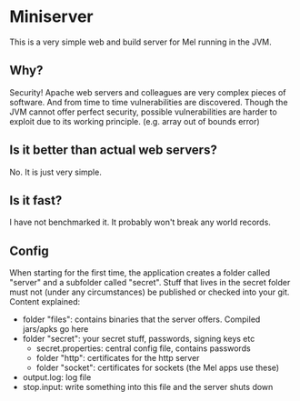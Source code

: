 # Miniserver
This is a very simple web and build server for Mel running in the JVM. 
## Why?
Security! Apache web servers and colleagues are very complex pieces of software. 
And from time to time vulnerabilities are discovered. 
Though the JVM cannot offer perfect security, possible vulnerabilities are harder to exploit due to its working principle.
(e.g. array out of bounds error)

## Is it better than actual web servers?
No. It is just very simple.

## Is it fast?
I have not benchmarked it. It probably won't break any world records.

## Config
When starting for the first time, the application creates a folder called "server" and a subfolder called "secret".
Stuff that lives in the secret folder must not (under any circumstances) be published or checked into your git.
Content explained:
- folder "files": contains binaries that the server offers. Compiled jars/apks go here
- folder "secret": your secret stuff, passwords, signing keys etc
  - secret.properties: central config file, contains passwords
  - folder "http": certificates for the http server
  - folder "socket": certificates for sockets (the Mel apps use these)
- output.log: log file
- stop.input: write something into this file and the server shuts down
  